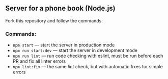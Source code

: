 ## Server for a phone book (Node.js)

Fork this repository and follow the commands:

### Commands:

- `npm start` &mdash; start the server in production mode
- `npm run start:dev` &mdash; start the server in development mode
- `npm run lint` &mdash; run code checking with eslint, must be run before each PR and fix all linter errors
- `npm lint:fix` &mdash; the same lint check, but with automatic fixes for simple errors

